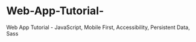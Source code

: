 # Web-App-Tutorial-
Web App Tutorial - JavaScript, Mobile First, Accessibility, Persistent Data, Sass
